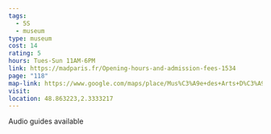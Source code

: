 ```yaml
---
tags:
  - 5S
  - museum
type: museum
cost: 14
rating: 5
hours: Tues-Sun 11AM-6PM
link: https://madparis.fr/Opening-hours-and-admission-fees-1534
page: "118"
map-link: https://www.google.com/maps/place/Mus%C3%A9e+des+Arts+D%C3%A9coratifs/@48.8631181,2.3309196,17z/data=!3m2!4b1!5s0x47e66e25e66af337:0x3d76f6c25a7e31cd!4m6!3m5!1s0x47e66e2f64250cfd:0xf76e6e752d80a38b!8m2!3d48.8631146!4d2.3334945!16zL20vMGNudHN5?entry=ttu
visit: 
location: 48.863223,2.3333217
---
```

Audio guides available